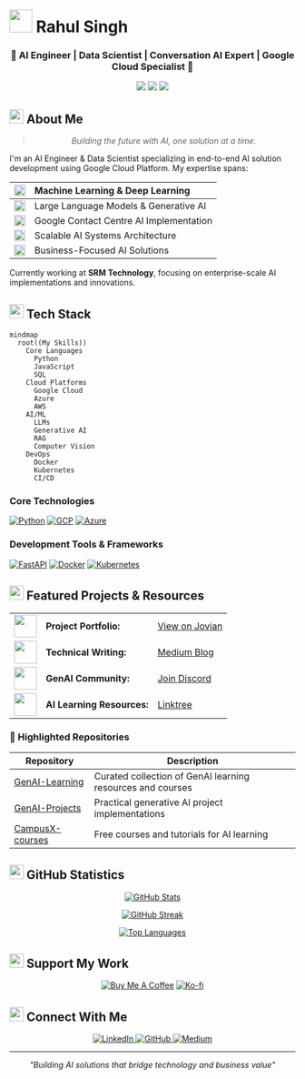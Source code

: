 # <img src="https://raw.githubusercontent.com/Tarikul-Islam-Anik/Animated-Fluent-Emojis/master/Emojis/People%20with%20professions/Man%20Technologist%20Light%20Skin%20Tone.png" width="40" height="40"> Rahul Singh

<div align="center">
  <h3>🌟 AI Engineer | Data Scientist | Conversation AI Expert | Google Cloud Specialist 🌟</h3>
</div>

<div align="center">
  <img src="https://img.shields.io/badge/AI-Engineering-blue?style=for-the-badge" />
  <img src="https://img.shields.io/badge/LLM-Enthusiast-green?style=for-the-badge" />
  <img src="https://img.shields.io/badge/Cloud-Solutions-orange?style=for-the-badge" />
</div>

## <img src="https://raw.githubusercontent.com/Tarikul-Islam-Anik/Animated-Fluent-Emojis/master/Emojis/Objects/Rocket.png" width="25" height="25"> About Me

<div align="center">
  <blockquote>
    <i>Building the future with AI, one solution at a time.</i>
  </blockquote>
</div>

I'm an AI Engineer & Data Scientist specializing in end-to-end AI solution development using Google Cloud Platform. My expertise spans:

| <img src="https://raw.githubusercontent.com/Tarikul-Islam-Anik/Animated-Fluent-Emojis/master/Emojis/Objects/Robot.png" width="20"> | Machine Learning & Deep Learning |
|:--:|:---|
| <img src="https://raw.githubusercontent.com/Tarikul-Islam-Anik/Animated-Fluent-Emojis/master/Emojis/Objects/Bar%20Chart.png" width="20"> | Large Language Models & Generative AI |
| <img src="https://raw.githubusercontent.com/Tarikul-Islam-Anik/Animated-Fluent-Emojis/master/Emojis/Objects/Counterclockwise%20Arrows%20Button.png" width="20"> | Google Contact Centre AI Implementation |
| <img src="https://raw.githubusercontent.com/Tarikul-Islam-Anik/Animated-Fluent-Emojis/master/Emojis/Objects/Direct%20Hit.png" width="20"> | Scalable AI Systems Architecture |
| <img src="https://raw.githubusercontent.com/Tarikul-Islam-Anik/Animated-Fluent-Emojis/master/Emojis/Objects/Light%20Bulb.png" width="20"> | Business-Focused AI Solutions |

Currently working at **SRM Technology**, focusing on enterprise-scale AI implementations and innovations.

## <img src="https://raw.githubusercontent.com/Tarikul-Islam-Anik/Animated-Fluent-Emojis/master/Emojis/Objects/Hammer%20and%20Wrench.png" width="25" height="25"> Tech Stack

```mermaid
mindmap
  root((My Skills))
    Core Languages
      Python
      JavaScript
      SQL
    Cloud Platforms
      Google Cloud
      Azure
      AWS
    AI/ML
      LLMs
      Generative AI
      RAG
      Computer Vision
    DevOps
      Docker
      Kubernetes
      CI/CD
```

### Core Technologies
[![Python](https://img.shields.io/badge/Python-Expert-3776AB?style=flat-square&logo=python)](https://www.python.org/)
[![GCP](https://img.shields.io/badge/Google_Cloud-Specialist-4285F4?style=flat-square&logo=google-cloud)](https://cloud.google.com/)
[![Azure](https://img.shields.io/badge/Azure-Proficient-0089D6?style=flat-square&logo=microsoft-azure)](https://azure.microsoft.com/)

### Development Tools & Frameworks
[![FastAPI](https://img.shields.io/badge/FastAPI-Skilled-009688?style=flat-square&logo=fastapi)](https://fastapi.tiangolo.com/)
[![Docker](https://img.shields.io/badge/Docker-Advanced-2496ED?style=flat-square&logo=docker)](https://www.docker.com/)
[![Kubernetes](https://img.shields.io/badge/Kubernetes-Intermediate-326CE5?style=flat-square&logo=kubernetes)](https://kubernetes.io/)

## <img src="https://raw.githubusercontent.com/Tarikul-Islam-Anik/Animated-Fluent-Emojis/master/Emojis/Objects/Sparkles.png" width="25" height="25"> Featured Projects & Resources

<table>
  <tr>
    <td align="center"><img src="https://raw.githubusercontent.com/Tarikul-Islam-Anik/Animated-Fluent-Emojis/master/Emojis/Objects/Books.png" width="40"></td>
    <td><b>Project Portfolio:</b></td>
    <td><a href="https://jovian.ai/yash-kavaiya">View on Jovian</a></td>
  </tr>
  <tr>
    <td align="center"><img src="https://raw.githubusercontent.com/Tarikul-Islam-Anik/Animated-Fluent-Emojis/master/Emojis/Objects/Writing%20Hand.png" width="40"></td>
    <td><b>Technical Writing:</b></td>
    <td><a href="https://medium.com/@rahulsingh50">Medium Blog</a></td>
  </tr>
  <tr>
    <td align="center"><img src="https://raw.githubusercontent.com/Tarikul-Islam-Anik/Animated-Fluent-Emojis/master/Emojis/Hand%20gestures/Handshake.png" width="40"></td>
    <td><b>GenAI Community:</b></td>
    <td><a href="https://discord.gg/cvHXS4b5">Join Discord</a></td>
  </tr>
  <tr>
    <td align="center"><img src="https://raw.githubusercontent.com/Tarikul-Islam-Anik/Animated-Fluent-Emojis/master/Emojis/Objects/Graduation%20Cap.png" width="40"></td>
    <td><b>AI Learning Resources:</b></td>
    <td><a href="https://linktr.ee/yashkavaiya">Linktree</a></td>
  </tr>
</table>

### 🌟 Highlighted Repositories

| Repository | Description |
|------------|-------------|
| [GenAI-Learning](https://github.com/Yash-Kavaiya/GenAI-Learning) | Curated collection of GenAI learning resources and courses |
| [GenAI-Projects](https://github.com/Yash-Kavaiya/GenAI-Projects) | Practical generative AI project implementations |
| [CampusX-courses](https://github.com/Yash-Kavaiya/CampusX-courses) | Free courses and tutorials for AI learning |

## <img src="https://raw.githubusercontent.com/Tarikul-Islam-Anik/Animated-Fluent-Emojis/master/Emojis/Objects/Chart%20Increasing.png" width="25" height="25"> GitHub Statistics

<div align="center">
  
[![GitHub Stats](https://github-readme-stats.vercel.app/api?username=rahulsingh50&show_icons=true&hide=&count_private=true&title_color=444e59&text_color=3382ed&icon_color=ef4444&bg_color=ffffff&hide_border=true&show_icons=true)](https://github.com/Yash-Kavaiya)

[![GitHub Streak](https://github-readme-streak-stats.herokuapp.com/?user=Yash-Kavaiya&stroke=3382ed&background=ffffff&ring=444e59&fire=444e59&currStreakNum=3382ed&currStreakLabel=444e59&sideNums=3382ed&sideLabels=3382ed&dates=3382ed&hide_border=true)](https://github.com/Yash-Kavaiya)

[![Top Languages](https://github-readme-stats.vercel.app/api/top-langs/?username=Yash-Kavaiya&langs_count=6&title_color=444e59&text_color=3382ed&icon_color=ef4444&bg_color=ffffff&hide_border=true&layout=compact)](https://github.com/Yash-Kavaiya)

</div>

## <img src="https://raw.githubusercontent.com/Tarikul-Islam-Anik/Animated-Fluent-Emojis/master/Emojis/Objects/Beating%20Heart.png" width="25" height="25"> Support My Work

<div align="center">
  
[![Buy Me A Coffee](https://img.shields.io/badge/Buy_Me_A_Coffee-Support-FFDD00?style=for-the-badge&logo=buy-me-a-coffee&logoColor=black)](https://www.buymeacoffee.com/yashkavaiye)
[![Ko-fi](https://img.shields.io/badge/Ko--fi-Support-FF5E5B?style=for-the-badge&logo=ko-fi&logoColor=white)](https://www.ko-fi.com/yashkavaiya)

</div>

## <img src="https://raw.githubusercontent.com/Tarikul-Islam-Anik/Animated-Fluent-Emojis/master/Emojis/Objects/Link.png" width="25" height="25"> Connect With Me

<div align="center">
  <a href="https://www.linkedin.com/in/rahulsingh13/" target="_blank">
    <img src="https://img.shields.io/badge/LinkedIn-0077B5?style=for-the-badge&logo=linkedin&logoColor=white" alt="LinkedIn"/>
  </a>
  <a href="https://github.com/rahulsingh50" target="_blank">
    <img src="https://img.shields.io/badge/GitHub-100000?style=for-the-badge&logo=github&logoColor=white" alt="GitHub"/>
  </a>
  <a href="https://medium.com/@rahulsingh50" target="_blank">
    <img src="https://img.shields.io/badge/Medium-12100E?style=for-the-badge&logo=medium&logoColor=white" alt="Medium"/>
  </a>
</div>

---

<p align="center">
  <i>"Building AI solutions that bridge technology and business value"</i>
</p>
